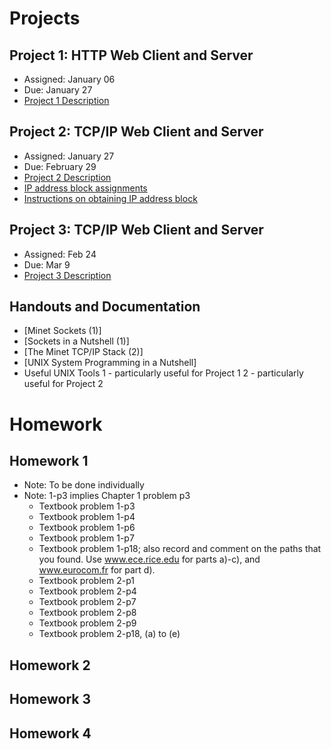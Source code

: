 # Projects

## Project 1: HTTP Web Client and Server
* Assigned: January 06
* Due: January 27
* [Project 1 Description]()

## Project 2: TCP/IP Web Client and Server
* Assigned: January 27
* Due: February 29
* [Project 2 Description]()
* [IP address block assignments]()
* [Instructions on obtaining IP address block]()

## Project 3: TCP/IP Web Client and Server
* Assigned: Feb 24
* Due: Mar 9
* [Project 3 Description]()

## Handouts and Documentation
* [Minet Sockets (1)]
* [Sockets in a Nutshell (1)]
* [The Minet TCP/IP Stack (2)]
* [UNIX System Programming in a Nutshell]
* Useful UNIX Tools
  1 - particularly useful for Project 1
  2 - particularly useful for Project 2

# Homework

## Homework 1
* Note: To be done individually
* Note: 1-p3 implies Chapter 1 problem p3
  * Textbook problem 1-p3
  * Textbook problem 1-p4
  * Textbook problem 1-p6
  * Textbook problem 1-p7
  * Textbook problem 1-p18; also record and comment on the paths that you found. Use www.ece.rice.edu for parts a)-c), and www.eurocom.fr for part d).
  * Textbook problem 2-p1
  * Textbook problem 2-p4
  * Textbook problem 2-p7
  * Textbook problem 2-p8
  * Textbook problem 2-p9
  * Textbook problem 2-p18, (a) to (e)
  
## Homework 2

## Homework 3

## Homework 4
